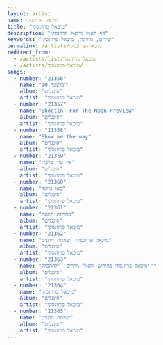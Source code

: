 ```yaml
---
layout: artist
name: מיכאל פרוזנסקי
title: "מיכאל פרוזנסקי"
description: "דף האמן מיכאל פרוזנסקי"
keywords: "שירים, מוזיקה, מיכאל פרוזנסקי"
permalink: /artists/מיכאל-פרוזנסקי
redirect_from:
  - /artists/list/מיכאל פרוזנסקי
  - /artists/מיכאל-פרוזנסקי/
songs:
  - number: "21356"
    name: "10.וברצונך"
    album: "סינגלים"
    artist: "מיכאל פרוזנסקי"
  - number: "21357"
    name: "Shootin' For The Moon Preview"
    album: "סינגלים"
    artist: "מיכאל פרוזנסקי"
  - number: "21358"
    name: "Show me the way"
    album: "סינגלים"
    artist: "מיכאל פרוזנסקי"
  - number: "21359"
    name: "אין עוד מלבדו"
    album: "סינגלים"
    artist: "מיכאל פרוזנסקי"
  - number: "21360"
    name: "באו נרקוד"
    album: "סינגלים"
    artist: "מיכאל פרוזנסקי"
  - number: "21361"
    name: "מחרוזת חתונה"
    album: "סינגלים"
    artist: "מיכאל פרוזנסקי"
  - number: "21362"
    name: "מיכאל פרוזנסקי  שמחת חתנים"
    album: "סינגלים"
    artist: "מיכאל פרוזנסקי"
  - number: "21363"
    name: "מיכאל פרוזנסקי בחידוש ווקאלי מרהיב ''להתפלל''"
    album: "סינגלים"
    artist: "מיכאל פרוזנסקי"
  - number: "21364"
    name: "מיכאל פרוזנסקי"
    album: "סינגלים"
    artist: "מיכאל פרוזנסקי"
  - number: "21365"
    name: "שמחת חתנים"
    album: "סינגלים"
    artist: "מיכאל פרוזנסקי"
---
```

